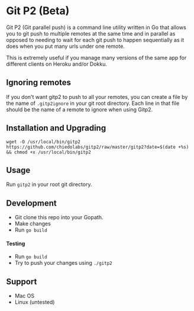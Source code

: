 # Git P2 (Beta)

Git P2 (Git parallel push) is a command line utility written in Go that allows you to git push to multiple remotes at the same time and in parallel as opposed to needing to wait for each git push to happen sequentially as it does when you put many urls under one remote.

This is extremely useful if you manage many versions of the same app for different clients on Heroku and/or Dokku.

## Ignoring remotes
If you don't want gitp2 to push to all your remotes, you can create a file by the name of `.gitp2ignore` in your git root directory. Each line in that file should be the name of a remote to ignore when using Gitp2.

## Installation and Upgrading

`wget -O /usr/local/bin/gitp2 https://github.com/chiedolabs/gitp2/raw/master/gitp2?date=$(date +%s) && chmod +x /usr/local/bin/gitp2
`

## Usage
Run `gitp2` in your root git directory.

## Development

- Git clone this repo into your Gopath.
- Make changes
- Run `go build`

#### Testing

- Run `go build`
- Try to push your changes using `./gitp2`

## Support

- Mac OS
- Linux (untested)
